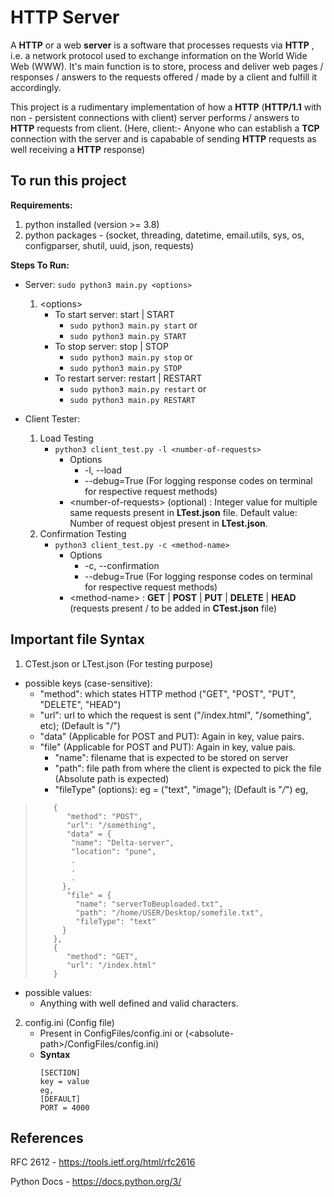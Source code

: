 # HTTP Server

A **HTTP** or a web **server** is a software that processes requests via **HTTP** , i.e. a network protocol used to exchange information on the World Wide Web (WWW). It's main function is to store, process and deliver web pages / responses / answers to the requests offered / made by a client and fulfill it accordingly.

This project is a rudimentary implementation of how a **HTTP** (**HTTP/1.1** with non - persistent connections with client) server performs / answers to **HTTP** requests from client.
(Here, client:- Anyone who can establish a **TCP** connection with the server and is capabable of sending **HTTP** requests as well receiving a **HTTP** response)

## To run this project

**Requirements:**

1. python installed (version >= 3.8)
2. python packages - (socket, threading, datetime, email.utils, sys, os, configparser, shutil, uuid, json, requests)

**Steps To Run:**

- Server:
  `sudo python3 main.py <options>`

  1. \<options>
     - To start server: start | START
       - `sudo python3 main.py start`
         or
       - `sudo python3 main.py START`
     - To stop server: stop | STOP
       - `sudo python3 main.py stop`
         or
       - `sudo python3 main.py STOP`
     - To restart server: restart | RESTART
       - `sudo python3 main.py restart`
         or
       - `sudo python3 main.py RESTART`

- Client Tester:
  1. Load Testing
     - `python3 client_test.py -l <number-of-requests>`
       - Options
         - -l, --load
         - --debug=True (For logging response codes on terminal for respective request methods)
       - \<number-of-requests> (optional) : Integer value for multiple same requests present in **LTest.json** file.
         Default value: Number of request objest present in **LTest.json**.
  2. Confirmation Testing
     - `python3 client_test.py -c <method-name>`
       - Options
         - -c, --confirmation
         - --debug=True (For logging response codes on terminal for respective request methods)
       - \<method-name> : **GET** | **POST** | **PUT** | **DELETE** | **HEAD** (requests present / to be added in **CTest.json** file)

## Important file Syntax

1. CTest.json or LTest.json (For testing purpose)
 - possible keys (case-sensitive):
     - "method": which states HTTP method ("GET", "POST", "PUT", "DELETE", "HEAD")
     - "url": url to which the request is sent ("/index.html", "/something", etc); (Default is "/")
     - "data" (Applicable for POST and PUT): Again in key, value pairs.
     - "file" (Applicable for POST and PUT): Again in key, value pais.
         - "name": filename that is expected to be stored on server 
         - "path": file path from where the client is expected to pick the file (Absolute path is expected) 
         - "fileType" (options): eg = ("text", "image"); (Default is "_/_")
         eg,
>         {
>            "method": "POST",
>            "url": "/something",
>            "data" = {
>             "name": "Delta-server",
>             "location": "pune",
>             .
>             .
>             .
>           },
>            "file" = {
>              "name": "serverToBeuploaded.txt",
>              "path": "/home/USER/Desktop/somefile.txt",
>              "fileType": "text"
>           }
>         },         
>         {
>            "method": "GET",
>            "url": "/index.html"
>         }

   - possible values:
     - Anything with well defined and valid characters.

2. config.ini (Config file)
   - Present in ConfigFiles/config.ini or (\<absolute-path>/ConfigFiles/config.ini)
   - **Syntax**
     ```
     [SECTION]
     key = value
     eg,
     [DEFAULT]
     PORT = 4000
     ```

## References  
  RFC 2612 - https://tools.ietf.org/html/rfc2616
  
  Python Docs - https://docs.python.org/3/
